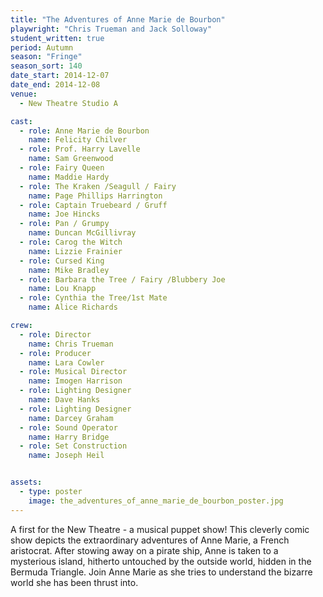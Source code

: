 ```yaml
---
title: "The Adventures of Anne Marie de Bourbon"
playwright: "Chris Trueman and Jack Solloway"
student_written: true
period: Autumn
season: "Fringe"
season_sort: 140
date_start: 2014-12-07
date_end: 2014-12-08
venue:
  - New Theatre Studio A

cast:
  - role: Anne Marie de Bourbon
    name: Felicity Chilver
  - role: Prof. Harry Lavelle
    name: Sam Greenwood
  - role: Fairy Queen
    name: Maddie Hardy
  - role: The Kraken /Seagull / Fairy
    name: Page Phillips Harrington
  - role: Captain Truebeard / Gruff
    name: Joe Hincks
  - role: Pan / Grumpy
    name: Duncan McGillivray
  - role: Carog the Witch
    name: Lizzie Frainier
  - role: Cursed King
    name: Mike Bradley
  - role: Barbara the Tree / Fairy /Blubbery Joe
    name: Lou Knapp
  - role: Cynthia the Tree/1st Mate
    name: Alice Richards

crew:
  - role: Director
    name: Chris Trueman
  - role: Producer
    name: Lara Cowler
  - role: Musical Director
    name: Imogen Harrison
  - role: Lighting Designer
    name: Dave Hanks
  - role: Lighting Designer
    name: Darcey Graham
  - role: Sound Operator
    name: Harry Bridge
  - role: Set Construction
    name: Joseph Heil


assets:
  - type: poster
    image: the_adventures_of_anne_marie_de_bourbon_poster.jpg
---
```


A first for the New Theatre - a musical puppet show! This cleverly comic show depicts the extraordinary adventures of Anne Marie, a French aristocrat. After stowing away on a pirate ship, Anne is taken to a mysterious island, hitherto untouched by the outside world, hidden in the Bermuda Triangle. Join Anne Marie as she tries to understand the bizarre world she has been thrust into.
